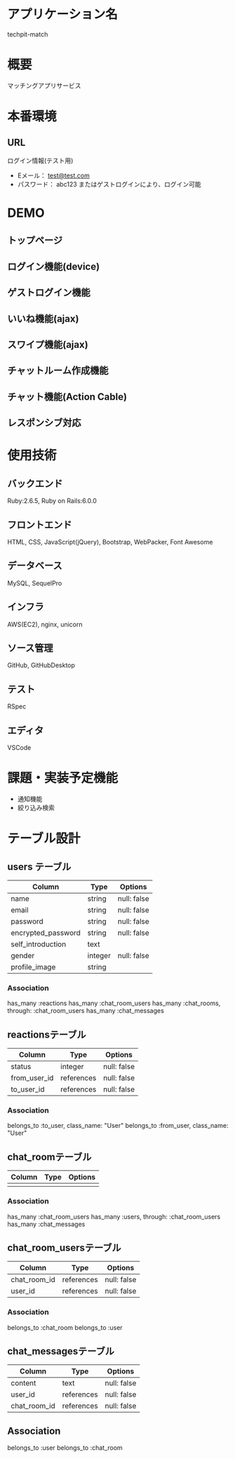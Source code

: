 # アプリケーション名
techpit-match

# 概要
マッチングアプリサービス

# 本番環境
## URL

ログイン情報(テスト用)
- Eメール： test@test.com
- パスワード： abc123
またはゲストログインにより、ログイン可能

# DEMO
## トップページ

## ログイン機能(device)

## ゲストログイン機能

## いいね機能(ajax)

## スワイプ機能(ajax)

## チャットルーム作成機能

## チャット機能(Action Cable)

## レスポンシブ対応


# 使用技術
## バックエンド
Ruby:2.6.5, Ruby on Rails:6.0.0
## フロントエンド
HTML, CSS, JavaScript(jQuery), Bootstrap, WebPacker, Font Awesome
## データベース
MySQL, SequelPro
## インフラ
AWS(EC2), nginx, unicorn
## ソース管理
GitHub, GitHubDesktop
## テスト
RSpec
## エディタ
VSCode
# 課題・実装予定機能
- 通知機能
- 絞り込み検索

# テーブル設計

## users テーブル
| Column             | Type    | Options     |
| ------------------ | ------- | ----------- |
| name               | string  | null: false |
| email              | string  | null: false |
| password           | string  | null: false |
| encrypted_password | string  | null: false |
| self_introduction  | text    |             |
| gender             | integer | null: false |
| profile_image      | string  |             |

### Association
has_many :reactions
has_many :chat_room_users
has_many :chat_rooms, through: :chat_room_users
has_many :chat_messages

## reactionsテーブル
| Column             | Type    | Options     |
| ------------------ | ------- | ----------- |
| status             | integer | null: false |
| from_user_id       | references  | null: false |
| to_user_id         | references  | null: false |

### Association
belongs_to :to_user, class_name: "User"
belongs_to :from_user, class_name: "User"

## chat_roomテーブル
| Column             | Type    | Options     |
| ------------------ | ------- | ----------- |
|                    |         |             |

### Association
has_many :chat_room_users
has_many :users, through: :chat_room_users
has_many :chat_messages

## chat_room_usersテーブル
| Column             | Type    | Options     |
| ------------------ | ------- | ----------- |
| chat_room_id       | references  | null: false |
| user_id            | references  | null: false |

### Association
belongs_to :chat_room
belongs_to :user

## chat_messagesテーブル
| Column             | Type    | Options     |
| ------------------ | ------- | ----------- |
| content            | text    | null: false |
| user_id            | references  | null: false |
| chat_room_id       | references  | null: false |

## Association
belongs_to :user
belongs_to :chat_room